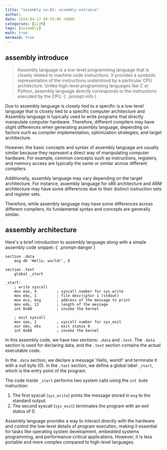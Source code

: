 ```yaml
---
title: "assembly no.01: assembly entrance"
author:
date: 2024-04-17 09:59:00 +0800
categories: [LLVM]
tags: [assembly]
math: true
mermaid: true
---
```


## assembly introduce
> Assembly language is a low-level programming language that is closely related to machine code instructions. It provides a symbolic representation of the instructions understood by a particular CPU architecture. Unlike high-level programming languages like C or Python, assembly language directly corresponds to the instructions executed by the CPU.
{: .prompt-info }

Due to assembly language is closely tied to a specific
is a low-level language that is closely tied to a specific computer architecture
and Assembly language is typically used to write programs that directly manipulate computer hardware. Therefore, different compilers may have slight differences when generating assembly language, depending on factors such as compiler implementation, optimization strategies, and target architecture.

However, the basic concepts and syntax of assembly language are usually similar because they represent a direct way of manipulating computer hardware. For example, common concepts such as instructions, registers, and memory access are typically the same or similar across different compilers.

Additionally, assembly language may vary depending on the target architecture. For instance, assembly language for x86 architecture and ARM architecture may have some differences due to their distinct instruction sets and register sets.

Therefore, while assembly language may have some differences across different compilers, its fundamental syntax and concepts are generally similar.

## assembly architecture
Here's a brief introduction to assembly language along with a simple assembly code snippet:
{: .prompt-danger }

```assembly
section .data
    msg db 'Hello, world!', 0

section .text
    global _start

_start:
    ; write syscall
    mov eax, 4         ; syscall number for sys_write
    mov ebx, 1         ; file descriptor 1 (stdout)
    mov ecx, msg       ; address of the message to print
    mov edx, 13        ; length of the message
    int 0x80           ; invoke the kernel

    ; exit syscall
    mov eax, 1         ; syscall number for sys_exit
    xor ebx, ebx       ; exit status 0
    int 0x80           ; invoke the kernel
```

In this assembly code, we have two sections: `.data` and `.text`. The `.data` section is used for declaring data, and the `.text` section contains the actual executable code.

In the `.data` section, we declare a message 'Hello, world!' and terminate it with a null byte (0). In the `.text` section, we define a global label `_start`, which is the entry point of the program.

The code inside `_start` performs two system calls using the `int 0x80` instruction:
1. The first syscall (`sys_write`) prints the message stored in `msg` to the standard output.
2. The second syscall (`sys_exit`) terminates the program with an exit status of 0.

Assembly language provides a way to interact directly with the hardware and control the low-level details of program execution, making it essential for tasks like operating system development, embedded systems programming, and performance-critical applications. However, it is less portable and more complex compared to high-level languages.